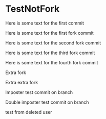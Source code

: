 # TestNotFork

Here is some text for the first commit

Here is some text for the first fork commit

Here is some text for the second fork commit

Here is some text for the third fork commit

Here is some text for the fourth fork commit

Extra fork

Extra extra fork

Imposter test commit on branch

Double imposter test commit on branch

test from deleted user
